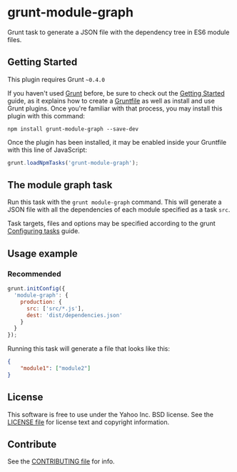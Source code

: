 grunt-module-graph
==========================

Grunt task to generate a JSON file with the dependency tree in ES6 module files.

Getting Started
---------------
This plugin requires Grunt `~0.4.0`

If you haven't used [Grunt](http://gruntjs.com/) before, be sure to check out
the [Getting Started](http://gruntjs.com/getting-started) guide, as it explains
how to create a [Gruntfile](http://gruntjs.com/sample-gruntfile) as well as
install and use Grunt plugins. Once you're familiar with that process, you may
install this plugin with this command:

```shell
npm install grunt-module-graph --save-dev
```

Once the plugin has been installed, it may be enabled inside your Gruntfile with
this line of JavaScript:

```js
grunt.loadNpmTasks('grunt-module-graph');
```

The module graph task
---------------------

Run this task with the `grunt module-graph` command. This will generate a JSON
file with all the dependencies of each module specified as a task `src`.

Task targets, files and options may be specified according to the grunt
[Configuring tasks](http://gruntjs.com/configuring-tasks) guide.

Usage example
-------------

### Recommended

```js
grunt.initConfig({
  'module-graph': {
    production: {
      src: ['src/*.js'],
      dest: 'dist/dependencies.json'
    }
  }
});
```

Running this task will generate a file that looks like this:

```json
{
    "module1": ["module2"]
}
```

License
-------

This software is free to use under the Yahoo Inc. BSD license.
See the [LICENSE file][] for license text and copyright information.

Contribute
----------

See the [CONTRIBUTING file][] for info.


[CONTRIBUTING file]: https://github.com/juandopazo/grunt-module-graph/blob/master/CONTRIBUTING.md
[LICENSE file]: https://github.com/juandopazo/grunt-module-graph/blob/master/LICENSE.md
